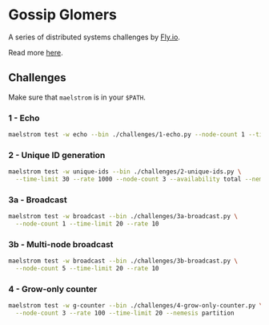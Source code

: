 # Gossip Glomers

A series of distributed systems challenges by [Fly.io](https://fly.io/).

Read more [here](https://fly.io/dist-sys/).


## Challenges

Make sure that `maelstrom` is in your `$PATH`.

### 1 - Echo

```bash
maelstrom test -w echo --bin ./challenges/1-echo.py --node-count 1 --time-limit 10
```

### 2 - Unique ID generation

```bash
maelstrom test -w unique-ids --bin ./challenges/2-unique-ids.py \
  --time-limit 30 --rate 1000 --node-count 3 --availability total --nemesis partition
```

### 3a - Broadcast

```bash
maelstrom test -w broadcast --bin ./challenges/3a-broadcast.py \
  --node-count 1 --time-limit 20 --rate 10
```

### 3b - Multi-node broadcast

```bash
maelstrom test -w broadcast --bin ./challenges/3b-broadcast.py \
  --node-count 5 --time-limit 20 --rate 10
```


### 4 - Grow-only counter

```bash
maelstrom test -w g-counter --bin ./challenges/4-grow-only-counter.py \
  --node-count 3 --rate 100 --time-limit 20 --nemesis partition
```
